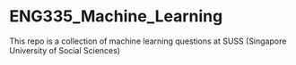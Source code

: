 # ENG335_Machine_Learning

This repo is a collection of machine learning questions at SUSS (Singapore University of Social Sciences)
